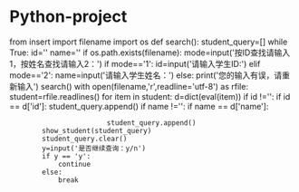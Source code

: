 # Python-project

from insert import filename
import os
def search():
    student_query=[]
    while True:
        id=''
        name=''
        if os.path.exists(filename):
            mode=input('按ID查找请输入1，按姓名查找请输入2：')
            if mode=='1':
                id=input('请输入学生ID:')
            elif mode=='2':
                name=input('请输入学生姓名：')
            else:
                print('您的输入有误，请重新输入')
                search()
            with open(filename,'r',readline='utf-8') as rfile:
                student=rfile.readlines()
                for item in student:
                    d=dict(eval(item))
                    if id !='':
                        if id == d['id']:
                            student_query.append()
                    if name !='':
                        if name == d['name']:

                            student_query.append()
            show_student(student_query)
            student_query.clear()
            y=input('是否继续查询：y/n')
            if y == 'y':
                continue
            else:
                break
